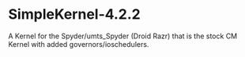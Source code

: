 SimpleKernel-4.2.2
==================

A Kernel for the Spyder/umts_Spyder (Droid Razr) that is the stock CM Kernel with added governors/ioschedulers. 
